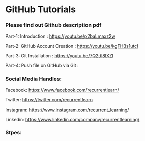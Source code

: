 # GitHub Tutorials
### Please find out Github description pdf

Part-1: Introduction : https://youtu.be/p2baLmaxz2w

Part-2: GitHub Account Creation : https://youtu.be/kgFHBs1utcI

Part-3: Git Installation : https://youtu.be/7Q2ttl8IXZI

Part-4: Push file on GitHub via Git : 




### Social Media Handles:

Facebook: https://www.facebook.com/recurrentlearn/

Twitter: https://twitter.com/recurrentlearn

Instagram: https://www.instagram.com/recurrent_learning/

Linkedin: https://www.linkedin.com/company/recurrentlearning/

### Stpes:


